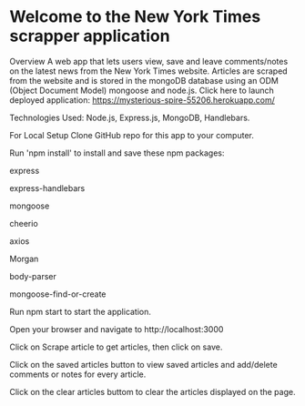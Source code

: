 # Welcome to the New York Times scrapper application 

Overview
A web app that lets users view, save and leave comments/notes on the latest news from the New York Times website. Articles are scraped from the website and is stored in the mongoDB database using an ODM (Object Document Model) mongoose and node.js. Click here to launch deployed application: https://mysterious-spire-55206.herokuapp.com/

Technologies Used: Node.js, Express.js, MongoDB, Handlebars.

For Local Setup
Clone GitHub repo for this app to your computer.

Run 'npm install' to install and save these npm packages:

express

express-handlebars

mongoose

cheerio

axios

Morgan

body-parser

mongoose-find-or-create

Run npm start to start the application.

Open your browser and navigate to http://localhost:3000

Click on Scrape article to get articles, then click on save.

Click on the saved articles button to view saved articles and add/delete comments or notes for every article.

Click on the clear articles buttom to clear the articles displayed on the page. 
